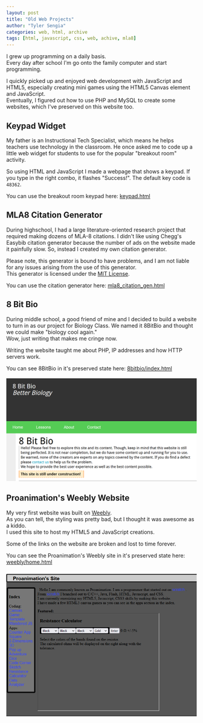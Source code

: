 ```yaml
---
layout: post
title: "Old Web Projects"
author: "Tyler Sengia"
categories: web, html, archive
tags: [html, javascript, css, web, achive, mla8]
---
```


I grew up programming on a daily basis.  
Every day after school I'm go onto the family computer and start programming.  

I quickly picked up and enjoyed web development with JavaScript and HTML5, especially creating mini games using the HTML5 Canvas element and JavaScript.  
Eventually, I figured out how to use PHP and MySQL to create some websites, which I've preserved on this website too.  

## Keypad Widget
My father is an Instructional Tech Specialist, which means he helps teachers use technology in the classroom. He once asked me to code up a little web widget for students to use for the popular "breakout room" activity.  

So using HTML and JavaScript I made a webpage that shows a keypad.
If you type in the right combo, it flashes "Success!".
The default key code is `48362`.

<div class="note" >
You can use the breakout room keypad here: <a href="assets/static/keypad.html" > keypad.html </a>
</div>

## MLA8 Citation Generator
During highschool, I had a large literature-oriented research project that required making dozens of MLA-8 citations. I didn't like using Chegg's Easybib citation generator because the number of ads on the website made it painfully slow. So, instead I created my own citation generator.

Please note, this generator is bound to have problems, and I am not liable for any issues arising from the use of this generator.  
This generator is licensed under the [MIT License](https://mit-license.org/).  

<div class="note" >
You can use the citation generator here: <a href="assets/static/mla8_citation_gen.html" > mla8_citation_gen.html </a>
</div>

## 8 Bit Bio
During middle school, a good friend of mine and I decided to build a website to turn in as our project for Biology Class. We named it 8BitBio and thought we could make "biology cool again."  
Wow, just writing that makes me cringe now.  

Writing the website taught me about PHP, IP addresses and how HTTP servers work.

<div class="note" >
You can see 8BitBio in it's preserved state here: <a href="assets/8bitbio/index.html" > 8bitbio/index.html </a>
</div>
<br />
<div style="text-align: center;" >
<img src="assets/img/8bitbio-splash.png" alt="Screenshot of the 8BitBio homepage." />  
</div>

## Proanimation's Weebly Website
My very first website was built on [Weebly](https://www.weebly.com/).  
As you can tell, the styling was pretty bad, but I thought it was awesome as a kiddo.  
I used this site to host my HTML5 and JavaScript creations.  

Some of the links on the website are broken and lost to time forever.
<div class="note" >
You can see the Proanimation's Weebly site in it's preserved state here: <a href="assets/weebly/home.html" > weebly/home.html </a>
</div>
<br />
<div style="text-align: center;" >
<img src="assets/img/proanimation-splash.png" alt="Screenshot of the Proanimation's Site homepage." />  
</div>